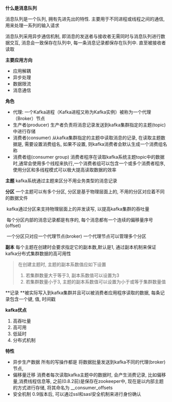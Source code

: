 **什么是消息队列**

消息队列是一个队列, 拥有先进先出的特性. 主要用于不同进程或线程之间的通信, 用来处理一系列的输入请求

消息队列采用异步通信机制, 即消息的发送者与接收者无需同时与消息队列进行数据交互, 消息会一致保存在队列中, 每一条消息记录都保存在队列中. 直至被接收者读取

**主要应用方向**

- 应用解耦 
- 异步处理
- 数据限流
- 消息通信



**角色**

- 代理: 一个Kafka进程（Kafka进程又称为Kafka实例）被称为一个代理（Broker）节点
- 生产者(producer) 生产者负责将消息记录发送到kafka集群指定的主题(topic)中进行存储
- 消费者(consumer) 从kafka集群指定的主题中读取消息的记录, 在读取主题数据是, 需要设置消费组名, 如果不设置, 则kafka消费者会默认生成一个消费组名称
- 消费者组(consumer group) 消费者程序在读取kafka系统主题topic中的数据时,通常会使用多个线程来执行,一个消费者组可以包含一个或多个消费者程序,使用分区和多线程模式可以极大提高读取数据的效率



**主题**  kafka系统通过主题来区分不用业务类型的消息记录

**分区**  一个主题可以有多个分区, 分区是基于物理层面上的, 不用的分区对应着不同的数据文件

​		kafka通过分区来支持物理层面上的并发读写, 以提高kafka集群的吞吐量

​		每个分区内部的消息记录都是有序的, 每个消息都有一个连续的偏移量序号(offset)

​		一个分区只对应一个代理节点(broker) 一个代理节点可以管理多个分区

**副本**  每个主题在创建时会要求指定它的副本数,默认是1, 通过副本机制来保证kafka分布式集群数据的高可用性

> 在创建主题时, 主题的副本系数值应如下设置
>
> 1. 若集群数量大于等于3, 副本系数值可以设置为3
> 2. 若集群数量小于3, 主题的副本系数值可以设置为小于或等于集群数量值

**记录 **被实际写入到kafka集群并且可以被消费者应用程序读取的数据, 每条记录包含一个键, 值, 时间戳



**kafka优点**

1. 高吞吐量 
2. 高可用
3. 低延时
4. 分布式机制

**特性**

- 异步生产数据 所有的写操作都是 将数据批量发送到kafka不同的代理(broker)节点,
- 偏移量迁移 消费者每次读取kafka主题中的数据时, 会产生消费记录, 比如偏移量,消费线程信息等, 之前(0.8.2前)是保存在zookeeper中, 现在是以内部主题的方式进行存储, 将其命名为 __consumer_offsets
- 安全机制 0.9版本后, 可以通过ssl和sasl安全机制来进行身份确认







